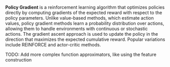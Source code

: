 **Policy Gradient** is a reinforcement learning algorithm that optimizes policies directly by computing gradients of the expected reward with respect to the policy parameters. Unlike value-based methods, which estimate action values, policy gradient methods learn a probability distribution over actions, allowing them to handle environments with continuous or stochastic actions. The gradient ascent approach is used to update the policy in the direction that maximizes the expected cumulative reward. Popular variations include REINFORCE and actor-critic methods.

TODO: Add more complex function approximators, like using the feature construction